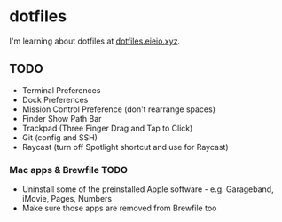 # dotfiles

I'm learning about dotfiles at [dotfiles.eieio.xyz](http://dotfiles.eieio.xyz).

## TODO
- Terminal Preferences
- Dock Preferences
- Mission Control Preference (don't rearrange spaces)
- Finder Show Path Bar
- Trackpad (Three Finger Drag and Tap to Click)
- Git (config and SSH)
- Raycast (turn off Spotlight shortcut and use for Raycast)

### Mac apps & Brewfile TODO
- Uninstall some of the preinstalled Apple software - e.g. Garageband, iMovie, Pages, Numbers
- Make sure those apps are removed from Brewfile too
